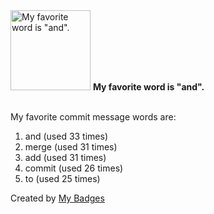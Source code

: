 <img src="https://my-badges.github.io/my-badges/favorite-word.png" alt="My favorite word is &quot;and&quot;." title="My favorite word is &quot;and&quot;." width="128">
<strong>My favorite word is &quot;and&quot;.</strong>
<br><br>

My favorite commit message words are:

1. and (used 33 times)
2. merge (used 31 times)
3. add (used 31 times)
4. commit (used 26 times)
5. to (used 25 times)


Created by <a href="https://github.com/my-badges/my-badges">My Badges</a>